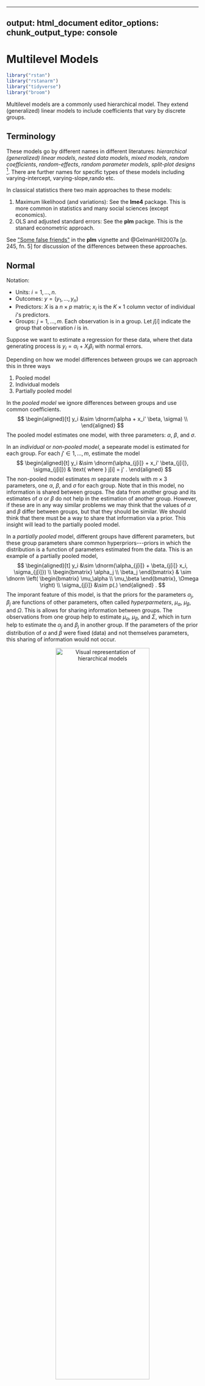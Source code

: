 
---
output: html_document
editor_options: 
  chunk_output_type: console
---
# Multilevel Models




```r
library("rstan")
library("rstanarm")
library("tidyverse")
library("broom")
```

Multilevel models are a commonly used hierarchical model.
They extend (generalized) linear models to include coefficients that vary by discrete groups.

## Terminology

These models go by different names in different literatures:
*hierarchical (generalized) linear models*, *nested data models*,
*mixed models*, *random coefficients*, *random-effects*,
*random parameter models*,  *split-plot designs* [^mlm-names].
There are further names for specific types of these models including varying-intercept, varying-slope,rando etc. 

In classical statistics there two main approaches to these models:

1.  Maximum likelihood (and variations): See the **lme4** package. This
    is more common in statistics and many social sciences (except economics).
1.  OLS and adjusted standard errors: See the **plm** packge. This is the 
    stanard econometric approach.

See ["Some false friends"](https://cran.r-project.org/web/packages/plm/vignettes/plm.pdf) in the **plm** vignette and @GelmanHill2007a [p. 245, fn. 5] for discussion of the differences between these approaches.


## Normal

Notation:

-   Units: $i = 1, \dots, n$.
-   Outcomes: $y = (y_1, \dots, y_n)$
-   Predictors: $X$ is a $n \times p$ matrix; $x_i$ is the $K \times 1$ 
    column vector of individual $i$'s predictors. 
-   Groups: $j = 1, \dots, m$. Each observation is in a group.
    Let $j[i]$ indicate the group that observation $i$ is in.

Suppose we want to estimate a regression for these data, where thet data generating process is $y_i = \alpha_i + X_i \beta_i$ with normal errors.

Depending on how we model differences between groups we can approach this in
three ways

1.  Pooled model
2.  Individual models
3.  Partially pooled model

In the *pooled model* we ignore differences between groups and use common 
coefficients.
$$
\begin{aligned}[t]
y_i &\sim \dnorm(\alpha + x_i' \beta, \sigma) \\
\end{aligned}
$$
The pooled model estimates one model, with three parameters: $\alpha$, $\beta$, 
and $\sigma$.

In an *individual* or *non-pooled model*, a sepearate model is estimated for each group.
For each $j' \in 1, \dots, m$, estimate the model
$$
\begin{aligned}[t]
y_i &\sim \dnorm(\alpha_{j[i]} + x_i' \beta_{j[i]}, \sigma_{j[i]}) & \text{ where } j[i] = j' .
\end{aligned}
$$
The non-pooled model estimates $m$ separate models with $m \times 3$ parameters, one $\alpha$, $\beta$, and $\sigma$ for each group. 
Note that in this model, no information is shared between groups.
The data from another group and its estimates of $\alpha$ or $\beta$ do not help in the estimation of another group.
However, if these are in any way similar problems we may think that the values of $\alpha$ and $\beta$ differ between groups, but that they should be similar.
We should think that there must be a way to share that information via a prior.
This insight will lead to the partially pooled model.

In a *partially pooled* model, different groups have different parameters, but
these group parameters share common hyperpriors---priors in which the distribution is a function of parameters estimated from the data.
This is an example of a partially pooled model,
$$
\begin{aligned}[t]
y_i &\sim \dnorm(\alpha_{j[i]} + \beta_{j[i]} x_i, \sigma_{j[i]}) \\
  \begin{bmatrix}
  \alpha_j \\
  \beta_j
  \end{bmatrix}
& \sim
\dnorm
\left(
  \begin{bmatrix}
  \mu_\alpha \\
  \mu_\beta
  \end{bmatrix},
\Omega
\right) \\
\sigma_{j[i]} &\sim p(.)
\end{aligned} .
$$
The imporant feature of this model, is that the priors for the parameters $\alpha_j$, $\beta_j$ are functions of other parameters, often called *hyperparmeters*, $\mu_{\alpha}$, $\mu_{\beta}$, and $\Omega$.
This is allows for sharing information between groups.
The observations from one group help to estimate $\mu_{\alpha}$, $\mu_{\beta}$,
and $\Sigma$, which in turn help to estimate the $\alpha_j$ and $\beta_j$ in another group.
If the parameters of the prior distribution of $\alpha$ and $\beta$ were fixed (data) and not themselves parameters, this sharing of information would not occur.

<div class="figure" style="text-align: center">
<img src="multilevel_files/figure-html/unnamed-chunk-4-1.png" alt="Visual representation of hierarchical models" width="70%" />
<p class="caption">(\#fig:unnamed-chunk-4)Visual representation of hierarchical models</p>
</div>

We can also allow some parameters to vary between groups, but pool other parameters.

*Group-heteroskedastic*: Assume that the intercept ($\alpha$) and slope ($\beta$) are the same across groups, but allow the scale of the regression error to vary between groups.
$$
\begin{aligned}[t]
y_i &\sim \dnorm(\alpha + x'_i \beta, \sigma_{j[i]}) \\
\log \sigma_j &\sim \dnorm(\tau, \psi)
\end{aligned}
$$
The prior on the $\log \sigma_j$ has two parameters, $\tau$ (the average log-standard deviation of the errors) and $\psi$, which determines the level of heteroskedasticity.

In a *varying-intercept* model keep the slope coefficients ($\beta$) common between groups, but allow the intercepts ($\alpha_j$) to vary by group.
$$
\begin{aligned}[t]
y_i &\sim \dnorm(\alpha_{j[i]} + \beta x_i, \sigma) \\
\alpha_{j} &\sim \dnorm(\mu_\alpha, \omega_{\alpha})
\end{aligned}
$$

In a *varying-slope model*, the groups share a common intercept, $\alpha$, but the slope coefficient ($\beta$), varies between groups. 

$$
\begin{aligned}[t]
y_i &\sim \dnorm(\alpha + \beta_{j[i]} x_i, \sigma^2) \\
\beta_{j} & \sim \dnorm(\mu_{\beta}, \omega_{\beta})
\end{aligned}
$$
This is less common since it is hard to think of cases when it is appropriate.
More often, if the slope coefficient is allowed to vary between groups,
the the intercepts should as well.
This is the more-general *varying-slope varying-intercept* model,
$$
\begin{aligned}[t]
y_i &\sim \dnorm(\alpha + \beta_{j[i]} x_i, \sigma^2) \\
  \begin{bmatrix}
  \alpha_j \\
  \beta_j
  \end{bmatrix}
& \sim
\dnorm
\left(
  \begin{bmatrix}
  \mu_\alpha \\
  \mu_\beta
  \end{bmatrix},
\Omega
\right)
\end{aligned}
$$

## Example: Radon

This example models the presence of radon in houses in Minnesota which appears in @GelmanHill2007a and @BDA3.
This is partly derived from a [Stan Case Study](http://mc-stan.org/documentation/case-studies/radon.html), which uses `PyStan` instead of **rstan**.

### Data

The [radon](https://www.rdocumentation.org/packages/radon/topics/rstanarm) data is included in the **[rstanarm](https://cran.r-project.org/package=rstanarm)** package.

```r
data("radon", package = "rstanarm")
glimpse(radon)
#> Observations: 919
#> Variables: 4
#> $ floor       <int> 1, 0, 0, 0, 0, 0, 0, 0, 0, 0, 0, 0, 0, 0, 0, 0, 0,...
#> $ county      <fct> AITKIN, AITKIN, AITKIN, AITKIN, ANOKA, ANOKA, ANOK...
#> $ log_radon   <dbl> 0.8329, 0.8329, 1.0986, 0.0953, 1.1632, 0.9555, 0....
#> $ log_uranium <dbl> -0.689, -0.689, -0.689, -0.689, -0.847, -0.847, -0...
```

The data consist of 919  observations of radon levels of houses from 85 counties.


```r
radon_county <- radon %>%
  group_by(county) %>%
  summarise(log_radon_mean = mean(log_radon),
            log_radon_sd = sd(log_radon),
            log_uranium = mean(log_uranium),
            n = length(county)) %>%
  mutate(log_radon_se = log_radon_sd / sqrt(n))
```


```r
ggplot() +
  geom_boxplot(data = radon, 
               mapping = aes(y = log_radon,
                             x = fct_reorder(county, log_radon, mean)),
               colour = "gray") +
  geom_point(data = radon,
             mapping = aes(y = log_radon,
                           x = fct_reorder(county, log_radon, mean)),
             colour = "gray") +
  geom_point(data = radon_county,
             mapping = aes(x = fct_reorder(county, log_radon_mean),
                           y = log_radon_mean),
             colour = "black") +
  coord_flip() +
  labs(y = "log(radon)", x = "")
```

<img src="multilevel_files/figure-html/unnamed-chunk-6-1.png" width="70%" style="display: block; margin: auto;" />

The observations in counties vary in size,

```r
ggplot(radon_county, aes(x = log2(n))) +
         geom_density() + 
         geom_rug()
```

<img src="multilevel_files/figure-html/unnamed-chunk-7-1.png" width="70%" style="display: block; margin: auto;" />

Unsurprisingly, there is more variation in county means among counties with smaller numbers
of observations.

```r
ggplot(radon_county, aes(y = log_radon_mean,
                         x = log2(n))) +
  geom_point()
```

<img src="multilevel_files/figure-html/unnamed-chunk-8-1.png" width="70%" style="display: block; margin: auto;" />
Much of this can be explained simply by sampling error.

## Radon Example

In this example we want to model the amount of radon (log scale) in a home.
Let $y_i$ be the *centered* and *scaled* log amount of radon in home $i$.

The simplest model is a pooled model, where all homes are modeled as iid draws 
from a common distribution.
$$
\begin{aligned}[t]
y_i &\sim \dnorm(\alpha, \sigma) & \text{for } i \in 1, \dots, n \\
\alpha &\sim \dnorm(0, 10) \\
\sigma &\sim \dexp(1)
\end{aligned}
$$
where $\alpha$ and $\sigma$ are given weakly informative priors.
We will estimate these models **rstanarm** functions `stan_glm` and `stan_glmer`.


```r
fit_radon_1 <- stan_glm(log_radon ~ 1, data = radon, refresh = -1)
```

We can extend this to a no-pooling model with a different mean for each county.
Let $j[i] \in 1, \dots, m$ be the county of observation $i$.

$$
\begin{aligned}[t]
y_i &\sim \dnorm(\alpha_{j[i]}, \sigma) & \text{for } i \in 1, \dots, n \\
\alpha_j &\sim \dnorm(0, 10) & \text{for } j \in 1, \dots, m
\end{aligned}
$$
The $\alpha_j$ are all drawn from weakly informative prior distributions.
And although the $\alpha_j$ are drawn from the same prior distribution, 
it has fixed parameters and thus no information is shared between observations in different counties.


```r
fit_radon_2 <- stan_glm(log_radon ~ -1 + county, data = radon, refresh = -1)
```

Finally, consider a partially pooled model.
Like the previous model, each county has its own mean value. 
However, now these county-means share a prior which has its own parameters.
$$
\begin{aligned}[t]
y_i &\sim \dnorm(\alpha_{j[i]}, \sigma) & \text{for } i \in 1, \dots, n \\
\alpha_j &\sim \dnorm(\mu, \tau) & \text{for } j \in 1, \dots, m
\end{aligned}
$$
We could also write the model with the country-level average in the 
mean equation for $y$, and the $\alpha_j$ values distributed around the county
level average, $\gamma$.
$$
\begin{aligned}[t]
y_i &\sim \dnorm(\alpha_{j[i]}, \sigma) & \text{for } i \in 1, \dots, n \\
\alpha_j &\sim \dnorm(\gamma, \tau) & \text{for } j \in 1, \dots, m \\
\tau &\sim \dexp(1)
\end{aligned}
$$

Hierarchical/multi-level generalized linear models can be estimated with 
`stan_glmer`.

```r
fit_radon_3 <- stan_glmer(log_radon ~ (1 | county), data = radon,
                          refresh = -1)
```

For each of these models extract the county means.

```r
alpha_1 <- tidyMCMC(fit_radon_1, conf.int = TRUE) %>%
  filter(term == "(Intercept)") %>%
  # add county
  mutate(county = list(unique(as.character(radon[["county"]])))) %>%
  unnest(county) %>%
  select(-term) %>%
  mutate(model = "Complete")
```


```r
alpha_2 <- tidyMCMC(fit_radon_2, conf.int = TRUE) %>%
  filter(str_detect(term, "^county")) %>%
  mutate(county = str_replace(term, "^county", "")) %>%
  select(-term) %>%
  mutate(model = "No")
```

See this [vignette](http://mc-stan.org/rstanarm/articles/pooling.html) for
extracting the random intercepts.

```r
alphas <- as.matrix(fit_radon_3, regex_pars = "^b\\[")
alpha_mean <- as.matrix(fit_radon_3, pars = "(Intercept)")
alpha_3 <- sweep(alphas, 1, alpha_mean, FUN = "+") %>%
  as_tibble() %>%
  gather(term, value) %>%
  group_by(term) %>%
  summarise(estimate = mean(value), conf.low = quantile(value, 0.025),
            conf.high = quantile(value, 0.975)) %>%
  ungroup() %>%
  mutate(county = str_match(term, "county:(.*)\\]")[ , 2]) %>%
  select(-term) %>%
  mutate(model = "Partial")
```


```r
all_models <- 
  bind_rows(alpha_1, alpha_2, alpha_3) %>%
  # reorder county by size
  mutate(county = fct_reorder(county, estimate, mean))
```


```r
ggplot(all_models, aes(x = county, y = estimate, ymin = conf.low, ymax = conf.high,
             color = model)) +
  geom_pointrange(position = position_dodge(width = 1)) +
  coord_flip()
```

<img src="multilevel_files/figure-html/unnamed-chunk-15-1.png" width="70%" style="display: block; margin: auto;" />

## With Individual Covariates

Individual covariates can also be added.
$$
\begin{aligned}
y_i &\sim  N(\mu_i, \sigma^2) \\
\mu_i &= \alpha_{j[i]} + \beta~\mathtt{floor}_i  \\
\alpha_j &\sim \dnorm(\gamma, \tau) & \text{for } j \in 1, \dots, m \\
\beta &\sim \dnorm(0, 2.5)\\
\tau &\sim \dexp(1) \\
\gamma &\sim \dnorm(0, 10)
\end{aligned}
$$
This is often called a *varying intercept* model or the *random effects* model.
Each county has a different intercept, but a common value of $\beta$.
Note that the prior on $\beta$ assumes that $y$ and $\mathtt{floor}$ are centered and scaled.

We can estimate this with `stan_glmer` as follows:

```r
fit_radon_4 <- stan_glmer(log_radon ~ (1 | county) + floor,
                          data = radon,
                          refresh = -1)
```

We could also allow the parameter of $\beta$ to vary between counties and give it a prior distribution.
$$
\begin{aligned}
y_i &\sim  N(\mu_i, \sigma^2) \\
\mu_i &= \alpha_{j[i]} + \beta_{j[i]}~\mathtt{floor}_i 
\end{aligned}
$$
Both $\alpha_j$ and $\beta_j$ need to be given hierarchical priors.
Since there are features common to each group, it is common to specify a prior 
that allows these parameters to be correlated, such as a multivariate normal
distribution with mean $\gamma$ and covariance $\Sigma$,
$$
\begin{aligned}[t]
\begin{bmatrix}
\alpha_j \\
\beta_j
\end{bmatrix} &\sim
\dnorm\left(\begin{bmatrix}\gamma_{\alpha} \\ \gamma_{\beta} \end{bmatrix}, \Sigma\right) \\
\end{aligned}
$$
The vector of locations of $\alpha$ and $\beta$ can be given weakly informative
priors, which can be the same as the pooled parameters would be given,
$$
\begin{aligned}
\gamma_{\alpha} &\sim \dnorm(0, 10) \\
\gamma_{\beta} &\sim \dnorm(0, 2.5) \\
\end{aligned}
$$
The prior distribution for the covariance matrix is more complicated.
See the section [Priors for Covariances] for a discussion of appropriate prior
distirbutions.

If instead, $\alpha_j$ and $\beta_j$ were given inproper priors, or
alternatively, $\Sigma \to \tau I$ where $\tau \to \infty$, then this model
would be equivalent to an MLE model in with county fixed effects, and with
`county` interacted with `floor`, e.g. `log_radon ~ county * floor`.

This model is often called a *(varying-intercept) varying-slope* model, or
a *random coefficients* model.
It can be estimated as:

```r
fit_radon_5 <- stan_glmer(log_radon ~ (1 + floor | county),
                          data = radon,
                          refresh = -1)
```


```r
plot(fit_radon_5, regex_pars = c("^b\\[floor"))
```

<img src="multilevel_files/figure-html/unnamed-chunk-18-1.png" width="70%" style="display: block; margin: auto;" />


## With Group-Level Covariates

Group-level covariates could also be added as predictors.
$$
\begin{aligned}
y_i &\sim  N(\mu_i, \sigma^2) \\
\mu_i &= \alpha_{j[i]} + \beta~\mathtt{log\_uranium}_{j[i]}  \\
\alpha_j &\sim \dnorm(\gamma, \tau) & \text{for } j \in 1, \dots, m \\
\beta &\sim \dnorm(0, 2.5)\\
\tau &\sim \dexp(1) \\
\gamma &\sim \dnorm(0, 10)
\end{aligned}
$$

We could also write that model with group-level predictors included in the prior fthe group level intercepts as 
$$
\begin{aligned}
y_i &\sim  N(\mu_i, \sigma^2) \\
\mu_i &= \alpha_{j[i]} \\
\alpha_j &\sim \dnorm(\gamma +  \beta~\mathtt{log\_uranium}_j, \tau) & \text{for } j \in 1, \dots, m \\
\end{aligned}
$$
These two models are equivalent.
However, they may have different sampling efficiencies.
Generally, in estimation, the first form in which the group-level predictors are included in the top level is used.

To estimate this model with `stan_glmer` run the following.

```r
fit_radon_6 <- stan_glmer(log_radon ~ (1 | county) + log_uranium,
                          data = radon,
                          refresh = -1)
```

## Pooling of Hierarchical Parameters

What does partial pooling do?  
This is easiest to understand in a simple mean-model with normal errors.
$$
\begin{aligned}[t]
y &\sim \dnorm(\mu_{j[i]}, \sigma) \\
\mu_{j} &\sim \dnorm(\gamma, \tau) .
\end{aligned}
$$
If the hyperparameters were known, the posterior of $\mu_j$ is
$$
\mu_j | y, \gamma, \sigma, \tau \sim \dnorm(\hat{\mu}_j, V_j)
$$
where
$$
\begin{aligned}[t]
\hat{\mu}_j &= \frac{\frac{n_j}{\sigma^2} \bar{y}_j + \frac{1}{\tau^2} \gamma}{\frac{n_j}{\sigma^2} + \frac{1}{\tau^2}} \\
V_j &= \frac{1}{\frac{n_j}{\sigma^2} + \frac{1}{\tau^2}}
\end{aligned}
$$

How does this vary depending on the size of the group, $n_j$? 

| Sample size, $n_j$              | Estimate of $\hat{\mu}_j$                                       |
| ------------------------------- | --------------------------------------------------------------- |
| $n_j = 0$                       | $\hat{\mu}_j = \gamma$ (complete pooling)                       |
| $n_j < \frac{\sigma^2}{\tau^2}$ | $\hat{\mu}_j$ closer to $\gamma$                                |
| $n_j = \frac{\sigma^2}{\tau^2}$ | $\hat{\mu}_j = \frac{1}{2} \bar{y}_j + \frac{1}{2} \gamma$      |
| $n_j > \frac{\sigma^2}{\tau^2}$ | $\hat{\mu}_j$ closer to $\bar{y}_j$                             |
| $n_j = \infty$                  | $\hat{\mu}_j = \bar{y}_j$ (no pooling)                          |

When the sample size of the group is large, the prior data from other groups provides little additional informiation and the posterior is dominated by the observations in that group.
However, when the sample size of the group is small, there is little information coming from the groups own observations and prior data from other groups can have a big influence on the posterior.
We even have posterior estimates of groups and observations from groups we have not seen before due to the estimated distribution of group means.

This is a good reason to use partial pooling. 
If there is enough data it will converge to the no-pooling case, but if there is not it will degrade to the full-pooling case.

If instead the group means $\mu_j$ were known, we can calculate some crude estimates.
The *data variance*, $\sigma^2$, is the residual variance,
$$
\E(\sigma^2 | y, \mu)  = \frac{1}{n} \sum_{i = 1}^n (y - \mu_{j[i]})^2 .
$$
The global mean is approximately the average of the group-level means,
$$
\begin{aligned}[t]
\E(\gamma | y, \mu) &= \frac{1}{J} \sum_{i = 1}^n \mu_j \\
\Var(\gamma | y, \mu) &= \frac{1}{J} \tau^2
\end{aligned}
$$
The group level variance is $\tau^2$ is,
$$
\E(\tau^2 | y, \mu) = \frac{1}{J} \sum_{j = 1}^J (\mu_j - \gamma)^2
$$

## lme4

In R, the most widely used package to estimate mixed-effects models is **lme4**.
This estimates models using maximum likelihood or restricted maximum likelihood methods (REML).
This will be faster than using full-Bayesian methods but also underestimate the uncertainty, as well as being a worse approximation of the posterior.
Additionally, in frequentist inference, the meaning of the random effects is different; they are nuisance parameters and not given standard errors.

See @Bates2010a and @BatesMaechlerBolkerEtAl2014a for introductions to mixed-effects models with **lme4**.
These are also good introductions to classical approaches to mixed effects models.


```r
library("lme4")
```

Complete pooling

```r
fit_pooled <- lm(log_radon ~ county + floor, data = radon)
```
County-varying intercepts with no-pooling

```r
fit_intercept_nopool <- lm(log_radon ~ floor, data = radon)
```
County-varying intercepts with partial-pooling

```r
fit_intercept_partial <- lmer(log_radon ~ (1 | county) + floor, data = radon)
```
Varying slopes with no pooling:

```r
fit_slope_nopool <- lm(log_radon ~ county * floor, data = radon)
```
Varying slopes with partial pooling:

```r
fit_slope_partial <- lmer(log_radon ~ (1 + floor | county), data = radon)
```

We can also include a county-level variable (`log_uranium`) in various models:
With no-pooling,

```r
fit_slope_partial <- lm(log_radon ~ floor + log_uranium, data = radon)
```
With varying-intercepts

```r
fit_slope_partial <- lmer(log_radon ~ (1 | county) + floor + log_uranium,
                          data = radon)
```
With varying-intercepts and slopes,

```r
fit_slope_partial <- lmer(log_radon ~ (1 + floor | county) +  log_uranium,
                          data = radon)
```

## Priors for Covariances {#covariance-priors}

Traditinally the Wishart and inverse Wishart distributions have been used for modeling covariance  distributions. This was largely because they were in some cases conjugate
distributions. However, they have several poor properties.
See <https://github.com/pymc-devs/pymc3/issues/538#issuecomment-94153586>

A preferred approach is to first decompose the covariance matrix ($\Sigma$) into
a vector of standard deviations ($\omega$) and a correlation matrix ($R$),
$$
\Sigma = \diag(\omega) R \diag(\omega) ,
$$
and then place priors on each of those.

The preferred distribution for a  correlation distribution is
the LKJ distribution.
This distribution is proportional to a product of the determinant of the correlation matrix.
The LKJ distribution takes a single parameter $\eta > 0$. 
It can be interpreted similarly to the the shape parameter of a symmetric Beta distribution.
When $\eta = 1$, then there is a uniform distribution over all correlation matrices.
As $\eta \to 1$, the correlation matrix approaches the identity matrix.
As $\eta \to 0$, the density has a trough at the identity matrix.
$$
\mathsf{LKJ}(R | \eta) \propto |R|^{\eta - 1}
$$

There are a few ways to assign prior distributions to the standard deviation vector, $\omega$.

The `lkj()` prior used by `stan_mvmer()` and `stan_jm()` assigns independent Half Student-t priors, with degrees of freedom $d$, and scale, $s_j$,
$$
\omega_j \sim \HalfStudentT(d, 0, s_j) .
$$

The `deconv()` prior used by `stan_glmer` decomposes the standard deviation vector further.
It notes that the trace of a covariance matrix is equal to the sum of the variances.
This suggests decomposing the variance vector ($\omega^2$) into the product of the 
trace ($\psi^2$) and a simplex ($\pi$) which allocates how much of the total variance
is associated with each element.
$$
\begin{aligned}
\omega &= \psi \sqrt{\pi}
\end{aligned}
$$
The simplex is given a symmetric Dirichlet prior with concentration parameter $k$,
$$
\pi &\sim \ddirchlet(k, 1 / p).
$$
The default for `deconv()` is 1, for a uniform distribution over the space of simplex vectors of that size.

The square root of the trace ($\psi$) is given a gamma prior with shape parameter $a$ 
and scale parameter $b$,
$$
\psi &\sim \dgamma(a, b) .
$$
The default for `deconv()` is $a = 1$ and $b = 1$, which is equal to $\dexp(\psi | 1)$.

## Cetered and Non-centered Parameterizations

The natural way to write a hiearchical model is with a centered parameterization:
$$
\begin{aligned}[t]
y_i &\sim \dnorm(\alpha_{j[i]}, \sigma) \\
\alpha_{j} &\sim \dnorm(\mu_\alpha, \omega_{\alpha})
\end{aligned}
$$
However, this can be difficult to sample from. In particular, by construction, 
the values of $\mu_{\alpha}$, $\omega_{\alpha}$, and $\alpha_j$ are going to be highly correlated.
This results in a posterior pattern called a "funnel" which is difficult for HMC
to sample due to the changes in the posterior curvature.

The centered paramerization centers and scales the distribution of the intercepts.
$$
\begin{aligned}[t]
y_i &\sim \dnorm(\alpha_{j[i]}, \sigma) \\
\alpha_{j} &\sim \mu_{\alpha} + \omega_{\alpha} \alpha^* \\
\alpha^*_{j} &\sim \dnorm(0, 1)
\end{aligned}
$$

These are two ways of writing the *same* model.
However, they change the parameters that the HMC algorithm is actively sampling
and thus can have different sampling performance.

However, neither is universally better.

-   If much data, the non-centered parameterization works better
-   If less data, the centered parameterization works better

And there is currently no ex-ante way to know which will work better, and at 
what amount of "data" that the performance of one or the other is better.
However, one other reason to use the centered parameterization (if it is also scaled),
is that the Stan HMC implementation tends to be more efficient if all parameters
are on the scale.

See also

-   Stan Ref Ch 9 "Regression" has sections on hierarchical/multi-level models
-   Stan Ref Ch 22 "Reparameterizations & Change of Variables"
-   <http://twiecki.github.io/blog/2017/02/08/bayesian-hierchical-non-centered/>
-   <https://arxiv.org/pdf/1312.0906.pdf>
-   <https://www.youtube.com/watch?v=pHsuIaPbNbY&t=8s

## Extensions

-   Including group-level covariates

-   Prior distributions for hierarchical scale

-   Prediction. Hierarchical models can be use

    -   new obs in existing groups
    -   new group
    -   new obs in new group

-   Modeling correlation between intercept and slopes

-   Non-nested models

## Miscellaneous

### How many groups?

In classical discussions of multi-level or hierarchical models,
a common question is how many groups are required to be able to use random effects vs. fixed effects.

As noted earlier, random effects estimates the variance between group means. If there are few groups, there is not much information available to estimate this variance.
As such, random effects is not much different than fixed effects.

This literature provides many different rules of thumb for the number of groups necessary to be able to use random effects: 8, 10, 30, 50, or 100 [@Stegmueller2013a, p. 749].

@Stegmueller2013a finds that Bayesian method produces better multi-level-models than maximum likelihood methods for all numbers of groups.
ML methods do not suffer severe bias above 10-15 groups.
Bayesian point estimates are biased for smaller numbers of groups, but less than the ML.
Additionally, the Bayesian methods have better frequentist coverage than ML methods.

@BeckKatz2007a show that ML random coefficient models are superior in terms of efficiency to many types of pooled and un-pooled estimators in small samples.

### Correlation between Predictors and Errors

@BafumiGelman2006a analyze this case.

The standard suggestion in frequentist literature is to use a Hausman test
where the null hypothesis is that random effects are consistent. However,
@ClarkLinzer2014a note that in small samples this is likely to fail to reject
random effects; and in large samples, random effects behave like fixed effects
anyways.

## References

Texts and chapters on multi-level analysis:

-   Bayesian

    -   @GelmanHill2007a [Ch. 11-17].
    -   @BDA3 [Ch 5] "Hierarchical Models"
    -   @BDA3 [Ch 15] "Hierarchical Linear Models"
    -   @Jackman2009a [CHh. 7]
    -   @Draper2008a

-   Frequentist

    -   @Goldstein2011a
    -   @SnijdersBosker2011a
    -   @Rabe-HeskethSkrondal2012a
    -   @Jiang2007a

Stan model examples:

-   Stan models for [ARM](https://github.com/stan-dev/example-models/wiki/ARM-Models)
-   <http://mc-stan.org/documentation/case-studies/radon.html>
-   <https://biologyforfun.wordpress.com/2016/12/08/crossed-and-nested-hierarchical-models-with-stan-and-r/>

Examples of multilevel models

-   @Western1998a: economic growth for OECD countries

-   @GelmanKing1993a: US election polling

-   @ParkGelmanBafumi2004a: multi-level models of opinion polls combined with post-stratification to extrapolate national opinion surveys to regions.

-   @SteenbergenJones2002a: mostly an intro/review of MLM, but uses the
    cross-country Eurobarometer to model support for the EU

-   @GelmanShorBafumiEtAl2007a: state-level opinion polls

-   @RaudenbushBryk2001a: student performance with student and school-level indicators

-   @Gilardi2010a: policy diffusion

-   @ORourkeSinnott2006a: attitudes toward immigration

-   @AndersenFetner2008a: ethnic and social tolerance

-   @Weldon2006a: ethnic and social tolerance

-   @Arzheimer2009a: right-wing voting

-   @HoogheReeskensStolleEtAl2009a: social and political trust

-   @AndersonSinger2008a: satisfaction with democracy

-   @MeerDethScheepers2009a: political participation

-   @IversenRosenbluth2006a: political economy of the gender wage gap

-   @HoogheMarks2004a: support for European integration

-   @LaxPhillips2009a: American politics using states and neighborhoods

-   @Voeten2008a: judicial decision making

-   @FranchinoHoeyland2009a: legislative politics

-   @DenisovaEllerFryeEtAl2009a: politics of economic reforms

-   @AitkinLongford1986a, @GoldsteinYangOmarEtAl2000a,
    @GoldsteinRasbashYangEtAl1993a: education

-   @GoldsteinYangOmarEtAl2000a: medicine

[^mlm-names]: <https://en.wikipedia.org/wiki/Multilevel_model>
